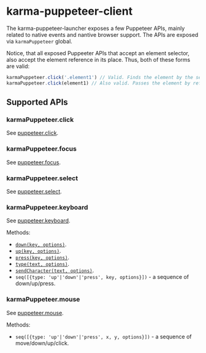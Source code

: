 # karma-puppeteer-client

The karma-puppeteer-launcher exposes a few Puppeteer APIs, mainly related to native
events and nantive browser support. The APIs are exposed via `karmaPuppeteer` global.

Notice, that all exposed Puppeeter APIs that accept an element selector, also
accept the element reference in its place. Thus, both of these forms are valid:

```JavaScript
karmaPuppeteer.click('.element1') // Valid. Finds the element by the selector.
karmaPuppeteer.click(element1) // Also valid. Passes the element by reference.
```

## Supported APIs

### karmaPuppeteer.click

See [puppeteer.click](https://github.com/puppeteer/puppeteer/blob/v3.0.4/docs/api.md#pageclickselector-options).

### karmaPuppeteer.focus

See [puppeteer.focus](https://github.com/puppeteer/puppeteer/blob/v3.0.4/docs/api.md#pagefocusselector).

### karmaPuppeteer.select

See [puppeteer.select](https://github.com/puppeteer/puppeteer/blob/master/docs/api.md#frameselectselector-values).

### karmaPuppeteer.keyboard

See [puppeteer.keyboard](https://github.com/puppeteer/puppeteer/blob/master/docs/api.md#class-keyboard).

Methods:

- [`down(key, options)`](https://github.com/puppeteer/puppeteer/blob/master/docs/api.md#keyboarddownkey-options).
- [`up(key, options)`](https://github.com/puppeteer/puppeteer/blob/master/docs/api.md#keyboardupkey-options).
- [`press(key, options)`](https://github.com/puppeteer/puppeteer/blob/master/docs/api.md#keyboardpresskey-options).
- [`type(text, options)`](https://github.com/puppeteer/puppeteer/blob/master/docs/api.md#keyboardtypetext-options).
- [`sendCharacter(text, options)`](https://github.com/puppeteer/puppeteer/blob/master/docs/api.md#keyboardsendcharacterchar).
- `seq([{type: 'up'|'down'|'press', key, options}])` - a sequence of down/up/press.

### karmaPuppeteer.mouse

See [puppeteer.mouse](https://github.com/puppeteer/puppeteer/blob/master/docs/api.md#class-mouse).

Methods:

- `seq([{type: 'up'|'down'|'press', x, y, options}])` - a sequence of move/down/up/click.
